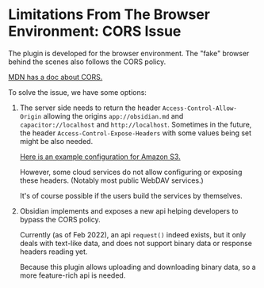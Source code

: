 # Limitations From The Browser Environment: CORS Issue

The plugin is developed for the browser environment. The "fake" browser behind the scenes also follows the CORS policy.

[MDN has a doc about CORS.](https://developer.mozilla.org/en-US/docs/Web/HTTP/CORS)

To solve the issue, we have some options:

1. The server side needs to return the header `Access-Control-Allow-Origin` allowing the origins `app://obsidian.md` and `capacitor://localhost` and `http://localhost`. Sometimes in the future, the header `Access-Control-Expose-Headers` with some values being set might be also needed.

   [Here is an example configuration for Amazon S3.](./s3_cors_configure.md)

   However, some cloud services do not allow configuring or exposing these headers. (Notably most public WebDAV services.)

   It's of course possible if the users build the services by themselves.

2. Obsidian implements and exposes a new api helping developers to bypass the CORS policy.

   Currently (as of Feb 2022), an api `request()` indeed exists, but it only deals with text-like data, and does not support binary data or response headers reading yet.

   Because this plugin allows uploading and downloading binary data, so a more feature-rich api is needed.
